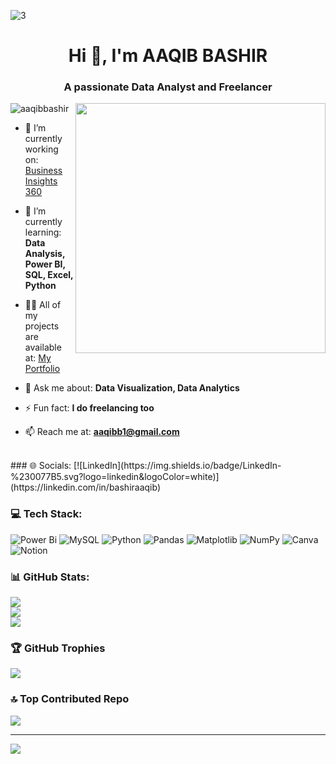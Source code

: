 ![3](https://github.com/aaqibbashir/aaqibbashir/assets/6091987/50574096-96c6-4bc7-b3a6-7868b4a66fb2)

<h1 align="center">Hi 👋, I'm AAQIB BASHIR</h1>
<h3 align="center">A passionate Data Analyst and Freelancer  </h3>


<img align="right" width="400" src="https://github.com/aaqibbashir/aaqibbashir/assets/6091987/76fb6664-50b0-4726-98ab-0b3dc5a04e15">


<p align="left"> <img src="https://komarev.com/ghpvc/?username=aaqibbashir&label=Profile%20views&color=0e75b6&style=flat" alt="aaqibbashir" /> </p>




- 🔭 I’m currently working on: [Business Insights 360](https://app.powerbi.com/view?r=eyJrIjoiZWNjNDM0MjktY2I3NC00NjIwLWE5ZmMtZjhiM2Q2MDc2MGRhIiwidCI6ImM2ZTU0OWIzLTVmNDUtNDAzMi1hYWU5LWQ0MjQ0ZGM1YjJjNCJ9&pageName=ReportSection0d542519bd9dda372e92)

- 🌱 I’m currently learning: **Data Analysis, Power BI, SQL, Excel, Python**

- 👨‍💻 All of my projects are available at: [My Portfolio](https://codebasics.io/portfolio/Aaqib-Bashir)

- 💬 Ask me about:  **Data Visualization, Data Analytics**

- ⚡ Fun fact: **I do freelancing too**

- 📫 Reach me at: **aaqibb1@gmail.com**



<br>
### 🌐 Socials:
[![LinkedIn](https://img.shields.io/badge/LinkedIn-%230077B5.svg?logo=linkedin&logoColor=white)](https://linkedin.com/in/bashiraaqib) 


### 💻 Tech Stack:
![Power Bi](https://img.shields.io/badge/power_bi-F2C811?style=for-the-badge&logo=powerbi&logoColor=black) ![MySQL](https://img.shields.io/badge/mysql-4479A1.svg?style=for-the-badge&logo=mysql&logoColor=white) ![Python](https://img.shields.io/badge/python-3670A0?style=for-the-badge&logo=python&logoColor=ffdd54) ![Pandas](https://img.shields.io/badge/pandas-%23150458.svg?style=for-the-badge&logo=pandas&logoColor=white) ![Matplotlib](https://img.shields.io/badge/Matplotlib-%23ffffff.svg?style=for-the-badge&logo=Matplotlib&logoColor=black) ![NumPy](https://img.shields.io/badge/numpy-%23013243.svg?style=for-the-badge&logo=numpy&logoColor=white)
![Canva](https://img.shields.io/badge/Canva-%2300C4CC.svg?style=plastic&logo=Canva&logoColor=white) 
![Notion](https://img.shields.io/badge/Notion-%23000000.svg?style=plastic&logo=notion&logoColor=white)


### 📊 GitHub Stats:
![](https://github-readme-stats.vercel.app/api?username=aaqibbashir&theme=default&hide_border=false&include_all_commits=false&count_private=false)<br/>
![](https://github-readme-streak-stats.herokuapp.com/?user=aaqibbashir&theme=default&hide_border=false)<br/>
![](https://github-readme-stats.vercel.app/api/top-langs/?username=aaqibbashir&theme=default&hide_border=false&include_all_commits=false&count_private=false&layout=compact)


### 🏆 GitHub Trophies
![](https://github-profile-trophy.vercel.app/?username=aaqibbashir&theme=flat&no-frame=false&no-bg=true&margin-w=4)


### 🔝 Top Contributed Repo
![](https://github-contributor-stats.vercel.app/api?username=aaqibbashir&limit=5&theme=dark&combine_all_yearly_contributions=true)

---
[![](https://visitcount.itsvg.in/api?id=aaqibbashir&icon=0&color=0)](https://visitcount.itsvg.in)

<!-- Proudly created with GPRM ( https://gprm.itsvg.in ) -->
